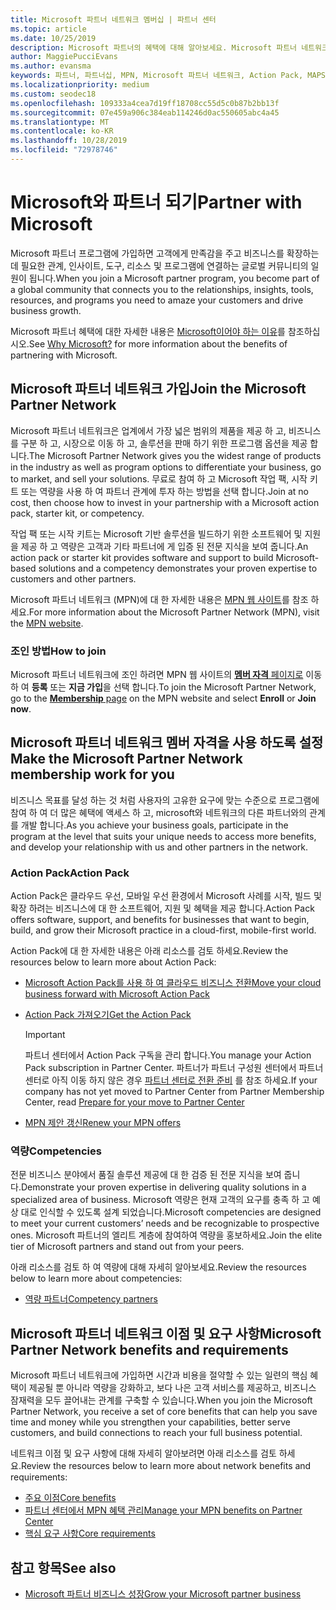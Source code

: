 ```yaml
---
title: Microsoft 파트너 네트워크 멤버십 | 파트너 센터
ms.topic: article
ms.date: 10/25/2019
description: Microsoft 파트너의 혜택에 대해 알아보세요. Microsoft 파트너 네트워크은 업계에서 가장 넓은 범위의 제품을 제공 하 고, 비즈니스를 구분 하 고, 시장으로 이동 하 고, 솔루션을 판매 하기 위한 프로그램 옵션을 제공 합니다.
author: MaggiePucciEvans
ms.author: evansma
keywords: 파트너, 파트너십, MPN, Microsoft 파트너 네트워크, Action Pack, MAPS, Action Pack 구독, 혜택, MPN 혜택, 멤버십, 실버, 골드, 역량
ms.localizationpriority: medium
ms.custom: seodec18
ms.openlocfilehash: 109333a4cea7d19ff18708cc55d5c0b87b2bb13f
ms.sourcegitcommit: 07e459a906c384eab114246d0ac550605abc4a45
ms.translationtype: MT
ms.contentlocale: ko-KR
ms.lasthandoff: 10/28/2019
ms.locfileid: "72978746"
---
```

# <a name="partner-with-microsoft"></a><span data-ttu-id="ead51-105">Microsoft와 파트너 되기</span><span class="sxs-lookup"><span data-stu-id="ead51-105">Partner with Microsoft</span></span>

<span data-ttu-id="ead51-106">Microsoft 파트너 프로그램에 가입하면 고객에게 만족감을 주고 비즈니스를 확장하는 데 필요한 관계, 인사이트, 도구, 리소스 및 프로그램에 연결하는 글로벌 커뮤니티의 일원이 됩니다.</span><span class="sxs-lookup"><span data-stu-id="ead51-106">When you join a Microsoft partner program, you become part of a global community that connects you to the relationships, insights, tools, resources, and programs you need to amaze your customers and drive business growth.</span></span>

<span data-ttu-id="ead51-107">Microsoft 파트너 혜택에 대한 자세한 내용은 [Microsoft이어야 하는 이유](https://partner.microsoft.com/business-opportunities/why-microsoft)를 참조하십시오.</span><span class="sxs-lookup"><span data-stu-id="ead51-107">See [Why Microsoft?](https://partner.microsoft.com/business-opportunities/why-microsoft) for more information about the benefits of partnering with Microsoft.</span></span> 

## <a name="join-the-microsoft-partner-network"></a><span data-ttu-id="ead51-108">Microsoft 파트너 네트워크 가입</span><span class="sxs-lookup"><span data-stu-id="ead51-108">Join the Microsoft Partner Network</span></span>

<!-- 12/5/18 The content below was copied and pasted directly from the Membership page of the MPN site (https://partner.microsoft.com/membership)-->

<span data-ttu-id="ead51-109">Microsoft 파트너 네트워크은 업계에서 가장 넓은 범위의 제품을 제공 하 고, 비즈니스를 구분 하 고, 시장으로 이동 하 고, 솔루션을 판매 하기 위한 프로그램 옵션을 제공 합니다.</span><span class="sxs-lookup"><span data-stu-id="ead51-109">The Microsoft Partner Network gives you the widest range of products in the industry as well as program options to differentiate your business, go to market, and sell your solutions.</span></span> <span data-ttu-id="ead51-110">무료로 참여 하 고 Microsoft 작업 팩, 시작 키트 또는 역량을 사용 하 여 파트너 관계에 투자 하는 방법을 선택 합니다.</span><span class="sxs-lookup"><span data-stu-id="ead51-110">Join at no cost, then choose how to invest in your partnership with a Microsoft action pack, starter kit, or competency.</span></span>

<span data-ttu-id="ead51-111">작업 팩 또는 시작 키트는 Microsoft 기반 솔루션을 빌드하기 위한 소프트웨어 및 지원을 제공 하 고 역량은 고객과 기타 파트너에 게 입증 된 전문 지식을 보여 줍니다.</span><span class="sxs-lookup"><span data-stu-id="ead51-111">An action pack or starter kit provides software and support to build Microsoft-based solutions and a competency demonstrates your proven expertise to customers and other partners.</span></span>

<span data-ttu-id="ead51-112">Microsoft 파트너 네트워크 (MPN)에 대 한 자세한 내용은 [MPN 웹 사이트](https://partner.microsoft.com/commercial)를 참조 하세요.</span><span class="sxs-lookup"><span data-stu-id="ead51-112">For more information about the Microsoft Partner Network (MPN), visit the [MPN website](https://partner.microsoft.com/commercial).</span></span>

### <a name="how-to-join"></a><span data-ttu-id="ead51-113">조인 방법</span><span class="sxs-lookup"><span data-stu-id="ead51-113">How to join</span></span>

<span data-ttu-id="ead51-114">Microsoft 파트너 네트워크에 조인 하려면 MPN 웹 사이트의 [ **멤버 자격** 페이지로](https://partner.microsoft.com/membership) 이동 하 여 **등록** 또는 **지금 가입**을 선택 합니다.</span><span class="sxs-lookup"><span data-stu-id="ead51-114">To join the Microsoft Partner Network, go to the [**Membership** page](https://partner.microsoft.com/membership) on the MPN website and select **Enroll** or **Join now**.</span></span>

## <a name="make-the-microsoft-partner-network-membership-work-for-you"></a><span data-ttu-id="ead51-115">Microsoft 파트너 네트워크 멤버 자격을 사용 하도록 설정</span><span class="sxs-lookup"><span data-stu-id="ead51-115">Make the Microsoft Partner Network membership work for you</span></span>

<!-- 10/25/2019 The content below content from the Membership pages of the MPN site (https://partner.microsoft.com/membership) and additional updated content.-->

<span data-ttu-id="ead51-116">비즈니스 목표를 달성 하는 것 처럼 사용자의 고유한 요구에 맞는 수준으로 프로그램에 참여 하 여 더 많은 혜택에 액세스 하 고, microsoft와 네트워크의 다른 파트너와의 관계를 개발 합니다.</span><span class="sxs-lookup"><span data-stu-id="ead51-116">As you achieve your business goals, participate in the program at the level that suits your unique needs to access more benefits, and develop your relationship with us and other partners in the network.</span></span>

### <a name="action-pack"></a><span data-ttu-id="ead51-117">Action Pack</span><span class="sxs-lookup"><span data-stu-id="ead51-117">Action Pack</span></span>

<span data-ttu-id="ead51-118">Action Pack은 클라우드 우선, 모바일 우선 환경에서 Microsoft 사례를 시작, 빌드 및 확장 하려는 비즈니스에 대 한 소프트웨어, 지원 및 혜택을 제공 합니다.</span><span class="sxs-lookup"><span data-stu-id="ead51-118">Action Pack offers software, support, and benefits for businesses that want to begin, build, and grow their Microsoft practice in a cloud-first, mobile-first world.</span></span> 

<span data-ttu-id="ead51-119">Action Pack에 대 한 자세한 내용은 아래 리소스를 검토 하세요.</span><span class="sxs-lookup"><span data-stu-id="ead51-119">Review the resources below to learn more about Action Pack:</span></span>

- [<span data-ttu-id="ead51-120">Microsoft Action Pack를 사용 하 여 클라우드 비즈니스 전환</span><span class="sxs-lookup"><span data-stu-id="ead51-120">Move your cloud business forward with Microsoft Action Pack</span></span>](https://partner.microsoft.com/membership/action-pack)

- [<span data-ttu-id="ead51-121">Action Pack 가져오기</span><span class="sxs-lookup"><span data-stu-id="ead51-121">Get the Action Pack</span></span>](mpn-get-action-pack.md)
  
    >[!IMPORTANT]
    ><span data-ttu-id="ead51-122">파트너 센터에서 Action Pack 구독을 관리 합니다.</span><span class="sxs-lookup"><span data-stu-id="ead51-122">You manage your Action Pack subscription in Partner Center.</span></span> <span data-ttu-id="ead51-123">파트너가 파트너 구성원 센터에서 파트너 센터로 아직 이동 하지 않은 경우 [파트너 센터로 전환 준비](partner-center/prepare-pmc-pc-migration.md) 를 참조 하세요.</span><span class="sxs-lookup"><span data-stu-id="ead51-123">If your company has not yet moved to Partner Center from Partner Membership Center, read [Prepare for your move to Partner Center](partner-center/prepare-pmc-pc-migration.md)</span></span>  

- [<span data-ttu-id="ead51-124">MPN 제안 갱신</span><span class="sxs-lookup"><span data-stu-id="ead51-124">Renew your MPN offers</span></span>](renew-mpn-offers.md)

### <a name="competencies"></a><span data-ttu-id="ead51-125">역량</span><span class="sxs-lookup"><span data-stu-id="ead51-125">Competencies</span></span>

<span data-ttu-id="ead51-126">전문 비즈니스 분야에서 품질 솔루션 제공에 대 한 검증 된 전문 지식을 보여 줍니다.</span><span class="sxs-lookup"><span data-stu-id="ead51-126">Demonstrate your proven expertise in delivering quality solutions in a specialized area of business.</span></span> <span data-ttu-id="ead51-127">Microsoft 역량은 현재 고객의 요구를 충족 하 고 예상 대로 인식할 수 있도록 설계 되었습니다.</span><span class="sxs-lookup"><span data-stu-id="ead51-127">Microsoft competencies are designed to meet your current customers’ needs and be recognizable to prospective ones.</span></span> <span data-ttu-id="ead51-128">Microsoft 파트너의 엘리트 계층에 참여하여 역량을 홍보하세요.</span><span class="sxs-lookup"><span data-stu-id="ead51-128">Join the elite tier of Microsoft partners and stand out from your peers.</span></span>

<span data-ttu-id="ead51-129">아래 리소스를 검토 하 여 역량에 대해 자세히 알아보세요.</span><span class="sxs-lookup"><span data-stu-id="ead51-129">Review the resources below to learn more about competencies:</span></span>

- [<span data-ttu-id="ead51-130">역량 파트너</span><span class="sxs-lookup"><span data-stu-id="ead51-130">Competency partners</span></span>](https://partner.microsoft.com/membership/competencies)

## <a name="microsoft-partner-network-benefits-and-requirements"></a><span data-ttu-id="ead51-131">Microsoft 파트너 네트워크 이점 및 요구 사항</span><span class="sxs-lookup"><span data-stu-id="ead51-131">Microsoft Partner Network benefits and requirements</span></span>

<span data-ttu-id="ead51-132">Microsoft 파트너 네트워크에 가입하면 시간과 비용을 절약할 수 있는 일련의 핵심 혜택이 제공될 뿐 아니라 역량을 강화하고, 보다 나은 고객 서비스를 제공하고, 비즈니스 잠재력을 모두 끌어내는 관계를 구축할 수 있습니다.</span><span class="sxs-lookup"><span data-stu-id="ead51-132">When you join the Microsoft Partner Network, you receive a set of core benefits that can help you save time and money while you strengthen your capabilities, better serve customers, and build connections to reach your full business potential.</span></span>

<span data-ttu-id="ead51-133">네트워크 이점 및 요구 사항에 대해 자세히 알아보려면 아래 리소스를 검토 하세요.</span><span class="sxs-lookup"><span data-stu-id="ead51-133">Review the resources below to learn more about network benefits and requirements:</span></span>

- [<span data-ttu-id="ead51-134">주요 이점</span><span class="sxs-lookup"><span data-stu-id="ead51-134">Core benefits</span></span>](https://partner.microsoft.com/membership/core-benefits#simple-tab-content-1)
- [<span data-ttu-id="ead51-135">파트너 센터에서 MPN 혜택 관리</span><span class="sxs-lookup"><span data-stu-id="ead51-135">Manage your MPN benefits on Partner Center</span></span>](manage-your-partner-network-benefits.md)
- [<span data-ttu-id="ead51-136">핵심 요구 사항</span><span class="sxs-lookup"><span data-stu-id="ead51-136">Core requirements</span></span>](https://partner.microsoft.com/membership/core-benefits#simple-tab-content-2)

## <a name="see-also"></a><span data-ttu-id="ead51-137">참고 항목</span><span class="sxs-lookup"><span data-stu-id="ead51-137">See also</span></span>
- [<span data-ttu-id="ead51-138">Microsoft 파트너 비즈니스 성장</span><span class="sxs-lookup"><span data-stu-id="ead51-138">Grow your Microsoft partner business</span></span>](grow-your-business.md)
